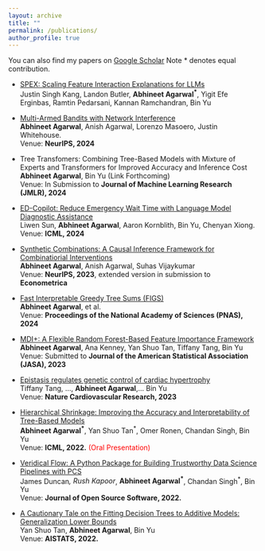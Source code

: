 ```yaml
---
layout: archive
title: ""
permalink: /publications/
author_profile: true
---
```


You can also find my papers on [Google Scholar](https://scholar.google.com/citations?user=8282541233&hl=en) Note \* denotes equal contribution. 

* [SPEX: Scaling Feature Interaction Explanations for LLMs](https://arxiv.org/abs/2502.13870)<br>
  Justin Singh Kang, Landon Butler, **Abhineet Agarwal<sup>*</sup>**, Yigit Efe Erginbas, Ramtin Pedarsani, Kannan Ramchandran, Bin Yu 
  
* [Multi-Armed Bandits with Network Interference](https://arxiv.org/abs/2405.18621)<br>
  **Abhineet Agarwal**, Anish Agarwal, Lorenzo Masoero, Justin Whitehouse. \
  Venue: **NeurIPS, 2024**

* Tree Transfomers: Combining Tree-Based Models with Mixture of Experts and Transformers for Improved Accuracy and Inference Cost<br>
  **Abhineet Agarwal**, Bin Yu (Link Forthcoming) \
  Venue: In Submission to **Journal of Machine Learning Research (JMLR), 2024**

* [ED-Copilot: Reduce Emergency Wait Time with Language Model Diagnostic Assistance](https://arxiv.org/pdf/2402.13448)<br>
  Liwen Sun, **Abhineet Agarwal**, Aaron Kornblith, Bin Yu, Chenyan Xiong. \
  Venue: **ICML, 2024**

* [Synthetic Combinations: A Causal Inference Framework for Combinatiorial Interventions](https://arxiv.org/abs/2303.14226)<br>
  **Abhineet Agarwal**, Anish Agarwal, Suhas Vijaykumar \
  Venue: **NeurIPS, 2023**, extended version in submission to **Econometrica**

* [Fast Interpretable Greedy Tree Sums (FIGS)](https://www.pnas.org/doi/10.1073/pnas.2310151122)<br>
  **Abhineet Agarwal**, et al. \
  Venue: **Proceedings of the National Academy of Sciences (PNAS), 2024**

* [MDI+: A Flexible Random Forest-Based Feature Importance Framework](https://arxiv.org/abs/2307.01932)<br>
  **Abhineet Agarwal**, Ana Kenney, Yan Shuo Tan, Tiffany Tang, Bin Yu \
  Venue: Submitted to **Journal of the American Statistical Association (JASA), 2023**

* [Epistasis regulates genetic control of cardiac hypertrophy](https://www.ncbi.nlm.nih.gov/pmc/articles/PMC10659487/)<br>
  Tiffany Tang, ..., **Abhineet Agarwal**,... Bin Yu  \
  Venue: **Nature Cardiovascular Research, 2023**

* [Hierarchical Shrinkage: Improving the Accuracy and Interpretability of Tree-Based Models](https://arxiv.org/abs/2202.00858)<br>
  **Abhineet Agarwal<sup>*</sup>**, Yan Shuo Tan<sup>*</sup>, Omer Ronen, Chandan Singh, Bin Yu  \
  Venue: **ICML, 2022.** <span style="color: red"> (Oral Presentation) </span>
  
* [Veridical Flow: A Python Package for Building Trustworthy Data Science Pipelines with PCS](https://joss.theoj.org/papers/10.21105/joss.03895.pdf)<br>
James Duncan<sup>*</sup>, Rush Kapoor<sup>*</sup>, **Abhineet Agarwal<sup>*</sup>**, Chandan Singh<sup>*</sup>, Bin Yu\
Venue: **Journal of Open Source Software, 2022.**

* [A Cautionary Tale on the Fitting Decision Trees to Additive Models: Generalization Lower Bounds](https://arxiv.org/abs/2110.09626)<br>
  Yan Shuo Tan, **Abhineet Agarwal**, Bin Yu  \
  Venue: **AISTATS, 2022.**


  
